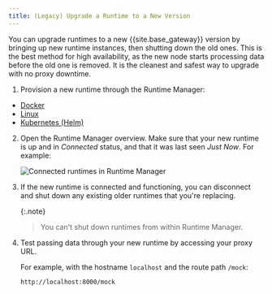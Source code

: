 ```yaml
---
title: (Legacy) Upgrade a Runtime to a New Version
---
```

<!-- vale off -->
You can upgrade runtimes to a new {{site.base_gateway}} version by bringing
up new runtime instances, then shutting down the old ones. This is the best
method for high availability, as the new node starts processing data before the
old one is removed. It is the cleanest and safest way to upgrade with no
proxy downtime.

1. Provision a new runtime through the Runtime Manager:
  * [Docker](/konnect/legacy/runtime-manager/gateway-runtime-docker)
  * [Linux](/konnect/legacy/runtime-manager/gateway-runtime-conf)
  * [Kubernetes (Helm)](/konnect/legacy/runtime-manager/gateway-runtime-kubernetes)

2. Open the Runtime Manager overview. Make sure that your new
runtime is up and in _Connected_ status, and that it was last seen
_Just Now_. For example:

    ![Connected runtimes in Runtime Manager](/assets/images/docs/konnect/konnect-runtimes-connected.png)

3. If the new runtime is connected and functioning, you can disconnect and
shut down any existing older runtimes that you're replacing.

    {:.note}
    > You can't shut down runtimes from within Runtime Manager.

4. Test passing data through your new runtime by accessing your proxy URL.

    For example, with the hostname `localhost` and the route path `/mock`:

    ```
    http://localhost:8000/mock
    ```
